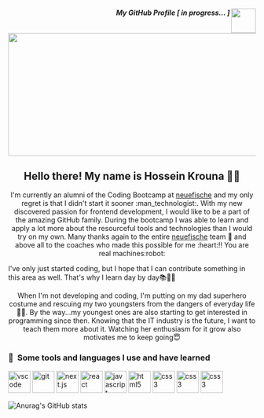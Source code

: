 

##### <img align='right' src='https://user-images.githubusercontent.com/5713670/87202985-820dcb80-c2b6-11ea-9f56-7ec461c497c3.gif' width='50'> <div align="right"> My GitHub Profile [ in progress... ] </div>


<p align="center">
  <img src="https://images.unsplash.com/photo-1584949091598-c31daaaa4aa9?ixlib=rb-4.0.3&ixid=MnwxMjA3fDB8MHxwaG90by1wYWdlfHx8fGVufDB8fHx8&auto=format&fit=crop&w=2070&q=80" 
  width="800px"
  height="250px"/>
</p>


<h2 align="center">Hello there! My name is Hossein Krouna 👋🤓</h2>
<p align="center">I'm currently an alumni of the Coding Bootcamp at <a href="https://www.neuefische.de/en">neuefische</a> and my only regret is that I didn't start it sooner :man_technologist:. With my new discovered passion for frontend development, I would like to be a part of the amazing GitHub family. During the bootcamp I was able to learn and apply a lot more about the resourceful tools and technologies than I would try on my own. Many thanks again to the entire <a href="https://www.neuefische.de/en">neuefische</a> team 💐 and above all to the coaches who made this possible for me :heart:!! You are real machines:robot: 

  
I've only just started coding, but I hope that I can contribute something in this area as well. That's why I learn day by day📚🙇‍♂️
</p>

<p align="center">When I'm not developing and coding, I'm putting on my dad superhero costume and rescuing my two youngsters from the dangers of everyday life 🦸‍♂️. By the way...my youngest ones are also starting to get interested in programming since then. Knowing that the IT industry is the future, I want to teach them more about it. Watching her enthusiasm for it grow also motivates me to keep going😇</p>




### 🚀 &nbsp;Some tools and languages I use and have learned
<p align="left">
<img src="https://cdn.jsdelivr.net/gh/devicons/devicon/icons/vscode/vscode-original.svg" alt="vscode" width="45" height="45"/>
<img src="https://cdn.jsdelivr.net/gh/devicons/devicon/icons/git/git-original.svg" alt="git" width="45" height="45" />   
<img src="https://cdn.jsdelivr.net/gh/devicons/devicon/icons/nextjs/nextjs-line.svg" alt="next.js" width="45" height="45" />
<img src="https://cdn.jsdelivr.net/gh/devicons/devicon/icons/react/react-original.svg" alt="react" width="45" height="45"/>
<img src="https://cdn.jsdelivr.net/gh/devicons/devicon/icons/javascript/javascript-original.svg" alt="javascript" width="45" height="45" />
<img src="https://cdn.jsdelivr.net/gh/devicons/devicon/icons/html5/html5-plain-wordmark.svg" alt="html5" width="45" height="45"/>
<img src="https://cdn.jsdelivr.net/gh/devicons/devicon/icons/css3/css3-plain-wordmark.svg" alt="css3" width="45" height="45"/>
<img src="https://cdn.jsdelivr.net/gh/devicons/devicon/icons/npm/npm-original-wordmark.svg" alt="css3" width="45" height="45"/>
<img src="https://cdn.jsdelivr.net/gh/devicons/devicon/icons/slack/slack-original-wordmark.svg" alt="css3" width="45" height="45"/>
</p>

![Anurag's GitHub stats](https://github-readme-stats.vercel.app/api?username=hosseinkrouna&theme=monokai&show_icons=true)


